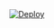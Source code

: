 <a href="https://heroku.com/deploy?template=https://github.com/Vincenthu13/vinstock/tree/main">
  <img src="https://www.herokucdn.com/deploy/button.svg" alt="Deploy">
</a>

